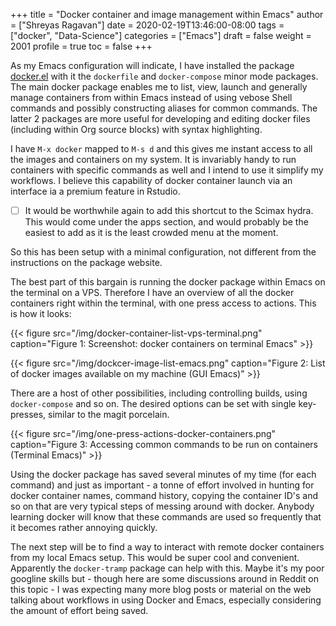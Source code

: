 +++
title = "Docker container and image management within Emacs"
author = ["Shreyas Ragavan"]
date = 2020-02-19T13:46:00-08:00
tags = ["docker", "Data-Science"]
categories = ["Emacs"]
draft = false
weight = 2001
profile = true
toc = false
+++

As my Emacs configuration will indicate, I have installed the package [docker.el](https://github.com/Silex/docker.el) with it the `dockerfile` and `docker-compose` minor mode packages. The main docker package enables me to list, view, launch and generally manage containers from within Emacs instead of using vebose Shell commands and possibly constructing aliases for common commands. The latter 2 packages are more useful for developing and editing docker files (including within Org source blocks) with syntax highlighting.

I have `M-x docker` mapped to `M-s d` and this gives me instant access to all the images and containers on my system. It is invariably handy to run containers with specific commands as well and I intend to use it simplify my workflows. I believe this capability of docker container launch via an interface ia a premium feature in Rstudio.

-   [ ] It would be worthwhile again to add this shortcut to the Scimax hydra. This would come under the apps section, and would probably be the easiest to add as it is the least crowded menu at the moment.

So this has been setup with a minimal configuration, not different from the instructions on the package website.

The best part of this bargain is running the docker package within Emacs on the terminal on a VPS. Therefore I have an overview of all the docker containers right within the terminal, with one press access to actions. This is how it looks:

{{< figure src="/img/docker-container-list-vps-terminal.png" caption="Figure 1: Screenshot: docker containers on terminal Emacs" >}}

{{< figure src="/img/dockcer-image-list-emacs.png" caption="Figure 2: List of docker images available on my machine (GUI Emacs)" >}}

There are a host of other possibilities, including controlling builds, using `docker-compose` and so on. The desired options can be set with single key-presses, similar to the magit porcelain.

{{< figure src="/img/one-press-actions-docker-containers.png" caption="Figure 3: Accessing common commands to be run on containers (Terminal Emacs)" >}}

Using the docker package has saved several minutes of my time (for each command) and just as important - a tonne of effort involved in hunting for docker container names, command history, copying the container ID's and so on that are very typical steps of messing around with docker. Anybody learning docker will know that these commands are used so frequently that it becomes rather annoying quickly.

The next step will be to find a way to interact with remote docker containers from my local Emacs setup. This would be super cool and convenient. Apparently the `docker-tramp` package can help with this. Maybe it's my poor googline skills but - though here are some discussions around in Reddit on this topic - I was expecting many more blog posts or material on the web talking about workflows in using Docker and Emacs, especially considering the amount of effort being saved.
